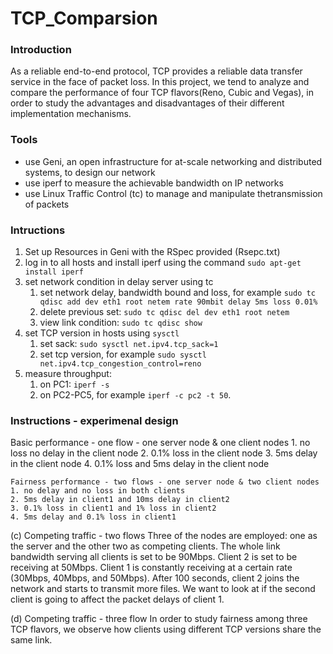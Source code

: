 # TCP_Comparsion

### Introduction
As a reliable end-to-end protocol, TCP provides a reliable data transfer service in the face of packet loss. In this project, we tend to analyze and compare the performance of  four TCP flavors(Reno, Cubic and Vegas), in order to study the advantages and disadvantages of their different implementation mechanisms.

### Tools
* use Geni, an open infrastructure for at-scale networking and distributed systems, to design our network
* use iperf to measure the achievable bandwidth on IP networks
* use Linux Traffic Control (tc) to manage and manipulate thetransmission of packets

### Intructions
1. Set up Resources in Geni with the RSpec provided (Rsepc.txt)
2. log in to all hosts and install iperf using the command `sudo apt-get install iperf`
3. set network condition in delay server using tc
    1. set network delay, bandwidth bound and loss, for example `sudo tc qdisc add dev eth1 root netem rate 90mbit delay 5ms loss 0.01%`
    2. delete previous set: `sudo tc qdisc del dev eth1 root netem`
    3. view link condition: `sudo tc qdisc show`
5. set TCP version in hosts using `sysctl` 
    1. set sack: `sudo sysctl net.ipv4.tcp_sack=1`
    2. set tcp version, for example `sudo sysctl net.ipv4.tcp_congestion_control=reno`
6. measure throughput: 
    1. on PC1: `iperf -s`
    2. on PC2-PC5, for example `iperf -c pc2 -t 50`.

### Instructions - experimenal design
   Basic performance - one flow - one server node & one client nodes
    1. no loss no delay in the client node
    2. 0.1% loss in the client node
    3. 5ms delay in the client node
    4. 0.1% loss and 5ms delay in the client node

    Fairness performance - two flows - one server node & two client nodes
    1. no delay and no loss in both clients
    2. 5ms delay in client1 and 10ms delay in client2
    3. 0.1% loss in client1 and 1% loss in client2
    4. 5ms delay and 0.1% loss in client1

(c) Competing traffic - two flows
Three of the nodes are employed: one as the server and the other two as competing clients. The whole link bandwidth serving all clients is set to be 90Mbps. Client 2 is set to be receiving at 50Mbps. Client 1 is constantly receiving at a certain rate (30Mbps, 40Mbps, and 50Mbps). After 100 seconds, client 2 joins the network and starts to transmit more files. We want to look at if the second client is going to affect the packet delays of client 1.

(d) Competing traffic - three flow
In order to study fairness among three TCP flavors, we observe how clients using different TCP versions share the same link.


